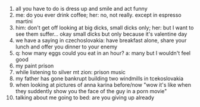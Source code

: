 1. all you have to do is dress up and smile and act funny
2. me: do you ever drink coffee; her: no, not really. except in espresso martini
3. him: don't get off looking at big dicks, small dicks only; her: but I want to see them suffer... okay small dicks but only because it's valentine day
4. we have a saying in czechoslovakia: have breakfast alone, share your lunch and offer you dinner to your enemy
5. q: how many eggs could you eat in an hour? a: many but I wouldn't feel good
6. my paint prison
7. while listening to silver mt zion: prison music
8. my father has gone bankrupt building two windmills in tcekoslovakia
9. when looking at pictures of anna karina before/now "wow it's like when they suddently show you the face of the guy in a porn movie"
10. talking about me going to bed: are you giving up already
